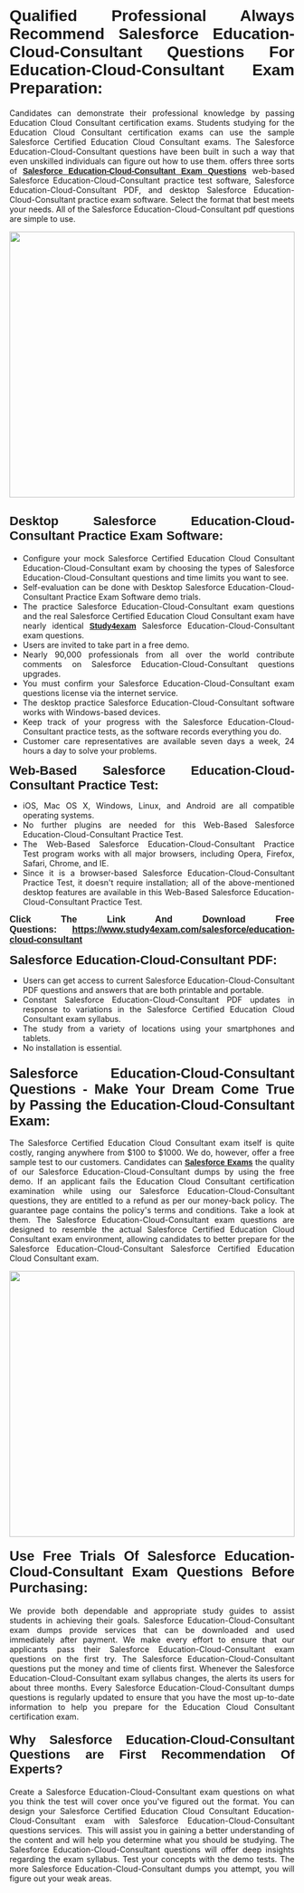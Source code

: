 <h1 style="text-align: justify;"><span style="font-family:Verdana,Geneva,sans-serif;"><strong>Qualified Professional Always Recommend Salesforce Education-Cloud-Consultant Questions For Education-Cloud-Consultant Exam Preparation:</strong></span></h1>

<p style="text-align: justify;">Candidates can demonstrate their professional knowledge by passing Education Cloud Consultant certification exams. Students studying for the Education Cloud Consultant certification exams can use the sample Salesforce Certified Education Cloud Consultant exams. The Salesforce Education-Cloud-Consultant questions have been built in such a way that even unskilled individuals can figure out how to use them. offers three sorts of <a href="https://www.study4exam.com/salesforce/education-cloud-consultant" target="_blank"><span style="font-family:Verdana,Geneva,sans-serif;"><strong>Salesforce Education-Cloud-Consultant Exam Questions</strong></span></a> web-based Salesforce Education-Cloud-Consultant practice test software, Salesforce Education-Cloud-Consultant PDF, and desktop Salesforce Education-Cloud-Consultant practice exam software. Select the format that best meets your needs. All of the Salesforce Education-Cloud-Consultant pdf questions are simple to use.</p>

<p style="text-align: justify;"><a href="https://www.study4exam.com/salesforce/education-cloud-consultant" target="_blank"><img alt="" src="https://www.thequestionanswers.com/wp-content/uploads/2022/02/imgpsh_fullsize_anim-1.webp" style="width: 100%; height: 470px;" /></a></p>

<h2 style="text-align: justify;"><span style="font-family:Verdana,Geneva,sans-serif;"><strong><span style="font-size:22px;">Desktop Salesforce Education-Cloud-Consultant Practice Exam Software:</span></strong></span></h2>

<ul>
	<li style="text-align: justify;">Configure your mock Salesforce Certified Education Cloud Consultant Education-Cloud-Consultant exam by choosing the types of Salesforce Education-Cloud-Consultant questions and time limits you want to see.</li>
	<li style="text-align: justify;">Self-evaluation can be done with Desktop Salesforce Education-Cloud-Consultant Practice Exam Software demo trials.</li>
	<li style="text-align: justify;">The practice Salesforce Education-Cloud-Consultant exam questions and the real Salesforce Certified Education Cloud Consultant exam have nearly identical <a href="https://www.study4exam.com/" target="_blank"><span style="font-family:Verdana,Geneva,sans-serif;"><strong>Study4exam</strong></span></a> Salesforce Education-Cloud-Consultant exam questions.</li>
	<li style="text-align: justify;">Users are invited to take part in a free demo.</li>
	<li style="text-align: justify;">Nearly 90,000 professionals from all over the world contribute comments on Salesforce Education-Cloud-Consultant questions upgrades.</li>
	<li style="text-align: justify;">You must confirm your Salesforce Education-Cloud-Consultant exam questions license via the internet service.</li>
	<li style="text-align: justify;">The desktop practice Salesforce Education-Cloud-Consultant software works with Windows-based devices.</li>
	<li style="text-align: justify;">Keep track of your progress with the Salesforce Education-Cloud-Consultant practice tests, as the software records everything you do.</li>
	<li style="text-align: justify;">Customer care representatives are available seven days a week, 24 hours a day to solve your problems.</li>
</ul>

<p style="text-align: justify;"><strong><span style="font-size:22px;"><span style="font-family:Verdana,Geneva,sans-serif;">Web-Based Salesforce Education-Cloud-Consultant Practice Test:</span></span></strong></p>

<ul>
	<li style="text-align: justify;">iOS, Mac OS X, Windows, Linux, and Android are all compatible operating systems.</li>
	<li style="text-align: justify;">No further plugins are needed for this Web-Based Salesforce Education-Cloud-Consultant Practice Test.</li>
	<li style="text-align: justify;">The Web-Based Salesforce Education-Cloud-Consultant Practice Test program works with all major browsers, including Opera, Firefox, Safari, Chrome, and IE.</li>
	<li style="text-align: justify;">Since it is a browser-based Salesforce Education-Cloud-Consultant Practice Test, it doesn't require installation; all of the above-mentioned desktop features are available in this Web-Based Salesforce Education-Cloud-Consultant Practice Test.</li>
</ul>

<p style="text-align: justify;"><span style="font-size:16px;"><span style="font-family:Tahoma,Geneva,sans-serif;"><strong>Click The Link And Download Free Questions:</strong> <strong><a href="https://www.study4exam.com/salesforce/education-cloud-consultant" target="_blank">https://www.study4exam.com/salesforce/education-cloud-consultant</a></strong></span></span></p>

<p style="text-align: justify;"><strong><span style="font-size:22px;"><span style="font-family:Verdana,Geneva,sans-serif;">Salesforce Education-Cloud-Consultant PDF:</span></span></strong></p>

<ul>
	<li style="text-align: justify;">Users can get access to current Salesforce Education-Cloud-Consultant PDF questions and answers that are both printable and portable.</li>
	<li style="text-align: justify;">Constant Salesforce Education-Cloud-Consultant PDF updates in response to variations in the Salesforce Certified Education Cloud Consultant exam syllabus.</li>
	<li style="text-align: justify;">The study from a variety of locations using your smartphones and tablets.</li>
	<li style="text-align: justify;">No installation is essential.</li>
</ul>

<h3 style="text-align: justify;"><span style="font-family:Verdana,Geneva,sans-serif;"><strong><span style="font-size:24px;">Salesforce Education-Cloud-Consultant Questions - Make Your Dream Come True by Passing the Education-Cloud-Consultant Exam:</span></strong></span></h3>

<p style="text-align: justify;">The Salesforce Certified Education Cloud Consultant exam itself is quite costly, ranging anywhere from $100 to $1000. We do, however, offer a free sample test to our customers. Candidates can <a href="https://www.study4exam.com/salesforce-exams" target="_blank"><span style="font-family:Verdana,Geneva,sans-serif;"><strong>Salesforce Exams</strong></span></a> the quality of our Salesforce Education-Cloud-Consultant dumps by using the free demo. If an applicant fails the Education Cloud Consultant certification examination while using our Salesforce Education-Cloud-Consultant questions, they are entitled to a refund as per our money-back policy. The guarantee page contains the policy's terms and conditions. Take a look at them. The Salesforce Education-Cloud-Consultant exam questions are designed to resemble the actual Salesforce Certified Education Cloud Consultant exam environment, allowing candidates to better prepare for the Salesforce Education-Cloud-Consultant Salesforce Certified Education Cloud Consultant exam.</p>

<p style="text-align: center;"><a href="https://www.study4exam.com/salesforce/education-cloud-consultant" target="_blank"><img alt="" src="https://www.thequestionanswers.com/wp-content/uploads/2022/02/imgpsh_fullsize_anim.webp" style="width: 100%; height: 470px;" /></a></p>

<h4 style="text-align: justify;"><span style="font-family:Verdana,Geneva,sans-serif;"><strong><span style="font-size:24px;">Use Free Trials Of Salesforce Education-Cloud-Consultant Exam Questions Before Purchasing:</span></strong></span></h4>

<p style="text-align: justify;">We provide both dependable and appropriate study guides to assist students in achieving their goals. Salesforce Education-Cloud-Consultant exam dumps provide services that can be downloaded and used immediately after payment. We make every effort to ensure that our applicants pass their Salesforce Education-Cloud-Consultant exam questions on the first try. The Salesforce Education-Cloud-Consultant questions put the money and time of clients first. Whenever the Salesforce Education-Cloud-Consultant exam syllabus changes, the alerts its users for about three months. Every Salesforce Education-Cloud-Consultant dumps questions is regularly updated to ensure that you have the most up-to-date information to help you prepare for the Education Cloud Consultant certification exam.</p>

<h4 style="text-align: justify;"><strong><span style="font-family:Verdana,Geneva,sans-serif;"><span style="font-size:22px;">Why Salesforce Education-Cloud-Consultant Questions are First Recommendation Of Experts?</span></span></strong></h4>

<p style="text-align: justify;">Create a Salesforce Education-Cloud-Consultant exam questions on what you think the test will cover once you've figured out the format. You can design your Salesforce Certified Education Cloud Consultant Education-Cloud-Consultant exam with Salesforce Education-Cloud-Consultant questions services.  This will assist you in gaining a better understanding of the content and will help you determine what you should be studying. The Salesforce Education-Cloud-Consultant questions will offer deep insights regarding the exam syllabus. Test your concepts with the demo tests. The more Salesforce Education-Cloud-Consultant dumps you attempt, you will figure out your weak areas. </p>
